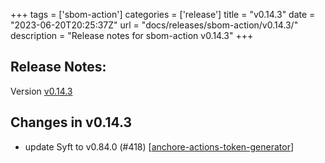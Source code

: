 +++
tags = ['sbom-action']
categories = ['release']
title = "v0.14.3"
date = "2023-06-20T20:25:37Z"
url = "docs/releases/sbom-action/v0.14.3/"
description = "Release notes for sbom-action v0.14.3"
+++

## Release Notes:
Version [v0.14.3](https://github.com/anchore/sbom-action/releases/tag/v0.14.3)

## Changes in v0.14.3

- update Syft to v0.84.0 (#418) [[anchore-actions-token-generator](https://github.com/anchore-actions-token-generator)]
